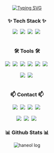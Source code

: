 <!--타이틀 부분-->
<div align="center">
  <a href="https://git.io/typing-svg"><img src="https://readme-typing-svg.demolab.com?font=Nunito+Sans&weight=500&size=40&pause=1000&color=4285F4E3&center=true&vCenter=true&width=435&lines=Haneol's+Github;Welcome!" alt="Typing SVG" /></a>
</div>

<!--내용 부분-->
<h3 align="center">✨ Tech Stack ✨</h3>

<div align="center">
  <img src="https://img.shields.io/badge/python-3670A0?style=for-the-badge&logo=python&logoColor=ffdd54" />&nbsp
  <img src="https://img.shields.io/badge/PyTorch-EE4C2C.svg?style=for-the-badge&logo=PyTorch&logoColor=white" />&nbsp
  <img src="https://img.shields.io/badge/Lightning-792EE5.svg?style=for-the-badge&logo=Lightning&logoColor=white" />&nbsp
  <img src="https://img.shields.io/badge/Ray-028CF0.svg?style=for-the-badge&logo=Ray&logoColor=white" />&nbsp
</div>

<br>

<h3 align="center">🛠 Tools 🛠</h3>
<div align="center">
  <img src="https://img.shields.io/badge/git-F05033.svg?style=for-the-badge&logo=git&logoColor=white" />&nbsp
  <img src="https://img.shields.io/badge/github-181717.svg?style=for-the-badge&logo=github&logoColor=white" />&nbsp
  <img src="https://img.shields.io/badge/Obsidian-7C3AED.svg?style=for-the-badge&logo=obsidian&logoColor=white" />&nbsp
  <img src="https://img.shields.io/badge/Slack-4A154B.svg?style=for-the-badge&logo=slack&logoColor=white" />&nbsp
  <img src="https://img.shields.io/badge/W&B-FFBE00.svg?style=for-the-badge&logo=weightsandbiases&logoColor=white" />&nbsp
  <img src="https://img.shields.io/badge/Notion-F3F3F3.svg?style=for-the-badge&logo=notion&logoColor=black" />&nbsp
</div>

<br>

<div align="center">
  <img src="https://img.shields.io/badge/VSCode-2C2C32.svg?style=for-the-badge&logo=visual-studio-code&logoColor=22ABF3" />&nbsp
  <img src="https://img.shields.io/badge/jupyter-2C2C32.svg?style=for-the-badge&logo=jupyter&logoColor=F37726" />&nbsp
<!--   <img src="https://img.shields.io/badge/Colab-2C2C32.svg?style=for-the-badge&logo=googlecolab&logoColor=F9AB00" />&nbsp -->
</div>

<br>

<h3 align="center">📫 Contact 📫</h3>
<div align="center">
  <a href="https://haneol-ai-lab.vercel.app/"><img src="https://img.shields.io/badge/Blog-000000?style=for-the-badge&logo=Vercel&logoColor=white" /></a>&nbsp
  <a href="mailto:haneol.kijm@gmail.com"><img src="https://img.shields.io/badge/haneol.kijm@gmail.com-D14836?style=for-the-badge&logo=gmail&logoColor=white"/></a>&nbsp
  <a href="https://github.com/Haneol-Kijm"><img src="https://img.shields.io/badge/github-181717.svg?style=for-the-badge&logo=github&logoColor=white" /></a>&nbsp
  <a href="http://qr.kakao.com/talk/wQYaIhxL7q1jhDYtIEoPae7ueOg-"><img src="https://img.shields.io/badge/KakaoTalk-FFCD00?style=for-the-badge&logo=kakaotalk&logoColor=black"/></a>&nbsp 
</div>

<br>

<div align="center">
  <a href="https://www.linkedin.com/in/haneolkijm" target="_blank"><img src="https://img.shields.io/badge/Linkedin-0A66C2?style=for-the-badge&logo=LinkedIn&logoColor=white"/></a>&nbsp
  <a href="https://x.com/haneol_kijm" target="_blank"><img src="https://img.shields.io/badge/Twitter-000000?style=for-the-badge&logo=X&logoColor=white"/></a>&nbsp
  <a href="https://huggingface.co/HaneolKijm" target="_blank"><img src="https://img.shields.io/badge/Huggingface-FFD21E?style=for-the-badge&logo=HuggingFace&logoColor=black"/></a>&nbsp
</div>


<div align="center">
  
<h3 align="center">📊 Github Stats 📊</h3>

![haneol log](https://github-readme-stats.vercel.app/api?username=Haneol-Kijm&theme=blueberry&show_icons=true)

</div>
